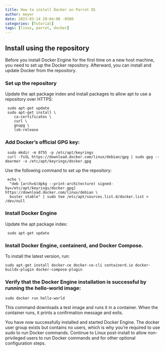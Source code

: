 ```yaml
---
title: How to install Docker on Parrot OS
author: meyer
date: 2023-03-14 20:04:00 -0500
categories: [Tutorial]
tags: [linux, parrot, docker]
---
```


## Install using the repository

Before you install Docker Engine for the first time on a new host machine, you need to set up the Docker repository. Afterward, you can install and update Docker from the repository.

### Set up the repository
Update the apt package index and install packages to allow apt to use a repository over HTTPS:
```shell
 sudo apt-get update
 sudo apt-get install \
    ca-certificates \
    curl \
    gnupg \
    lsb-release
```

### Add Docker’s official GPG key:

```shell
 sudo mkdir -m 0755 -p /etc/apt/keyrings
 curl -fsSL https://download.docker.com/linux/debian/gpg | sudo gpg --dearmor -o /etc/apt/keyrings/docker.gpg
```

Use the following command to set up the repository:

```shell
 echo \
  "deb [arch=$(dpkg --print-architecture) signed-by=/etc/apt/keyrings/docker.gpg] https://download.docker.com/linux/debian \
  buster stable" | sudo tee /etc/apt/sources.list.d/docker.list > /dev/null
```

### Install Docker Engine

Update the apt package index:

```shell
 sudo apt-get update
```

### Install Docker Engine, containerd, and Docker Compose.

To install the latest version, run:

```shell
sudo apt-get install docker-ce docker-ce-cli containerd.io docker-buildx-plugin docker-compose-plugin
```

### Verify that the Docker Engine installation is successful by running the hello-world image:

```shell
sudo docker run hello-world
```

This command downloads a test image and runs it in a container. When the container runs, it prints a confirmation message and exits.

You have now successfully installed and started Docker Engine. The docker user group exists but contains no users, which is why you’re required to use sudo to run Docker commands. Continue to Linux post-install to allow non-privileged users to run Docker commands and for other optional configuration steps.


